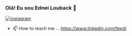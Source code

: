 ### Olá! Eu sou Ednei Louback 🌙

[![instagram](https://img.shields.io/badge/Instagram-E4405F?style=for-the-badge&logo=instagram&logoColor=white)](https://www.instagram.com/dev.ertido/)
- 📫 How to reach me ... https://www.linkedin.com/feed/

<!---
nei22/nei22 is a ✨ special ✨ repository because its `README.md` (this file) appears on your GitHub profile.
You can click the Preview link to take a look at your changes.
--->

